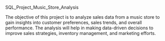 SQL_Project_Music_Store_Analysis

The objective of this project is to analyze sales data from a music store to gain insights into customer preferences, sales trends, and overall performance. The analysis will help in making data-driven decisions to improve sales strategies, inventory management, and marketing efforts.
